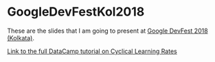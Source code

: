 # GoogleDevFestKol2018

These are the slides that I am going to present at [Google DevFest 2018 (Kolkata)](https://www.meetup.com/GDG-Kolkata/events/255454280/). 

[Link to the full DataCamp tutorial on Cyclical Learning Rates](https://www.datacamp.com/community/tutorials/cyclical-learning-neural-nets?tap_a=5644-dce66f&tap_s=357540-5b28dd )
